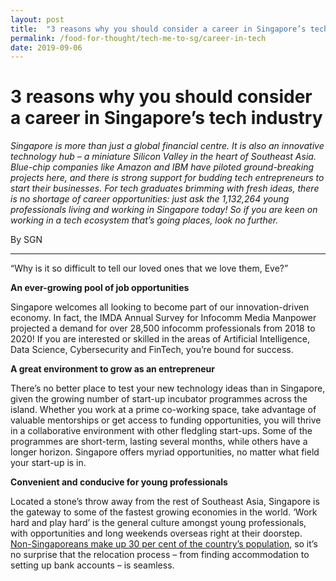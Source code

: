 ```yaml
---
layout: post
title:  "3 reasons why you should consider a career in Singapore’s tech industry"
permalink: /food-for-thought/tech-me-to-sg/career-in-tech
date: 2019-09-06
---
```

# 3 reasons why you should consider a career in Singapore’s tech industry


*Singapore is more than just a global financial centre. It is also an innovative technology hub – a miniature Silicon Valley in the heart of Southeast Asia. Blue-chip companies like Amazon and IBM have piloted ground-breaking projects here, and there is strong support for budding tech entrepreneurs to start their businesses. For tech graduates brimming with fresh ideas, there is no shortage of career opportunities: just ask the 1,132,264 young professionals living and working in Singapore today! So if you are keen on working in a tech ecosystem that’s going places, look no further.*

By SGN

---

“Why is it so difficult to tell our loved ones that we love them, Eve?”

**An ever-growing pool of job opportunities**

Singapore welcomes all looking to become part of our innovation-driven economy. In fact, the IMDA Annual Survey for Infocomm Media Manpower projected a demand for over 28,500 infocomm professionals from 2018 to 2020! If you are interested or skilled in the areas of Artificial Intelligence, Data Science, Cybersecurity and FinTech, you’re bound for success.

**A great environment to grow as an entrepreneur**

There’s no better place to test your new technology ideas than in Singapore, given the growing number of start-up incubator programmes across the island. Whether you work at a prime co-working space, take advantage of valuable mentorships or get access to funding opportunities, you will thrive in a collaborative environment with other fledgling start-ups. Some of the programmes are short-term, lasting several months, while others have a longer horizon. Singapore offers myriad opportunities, no matter what field your start-up is in.

**Convenient and conducive for young professionals**

Located a stone’s throw away from the rest of Southeast Asia, Singapore is the gateway to some of the fastest growing economies in the world. ‘Work hard and play hard’ is the general culture amongst young professionals, with opportunities and long weekends overseas right at their doorstep.  [Non-Singaporeans make up 30 per cent of the country’s population](https://www.population.sg/population-trends/demographics), so it’s no surprise that the relocation process – from finding accommodation to setting up bank accounts – is seamless.
